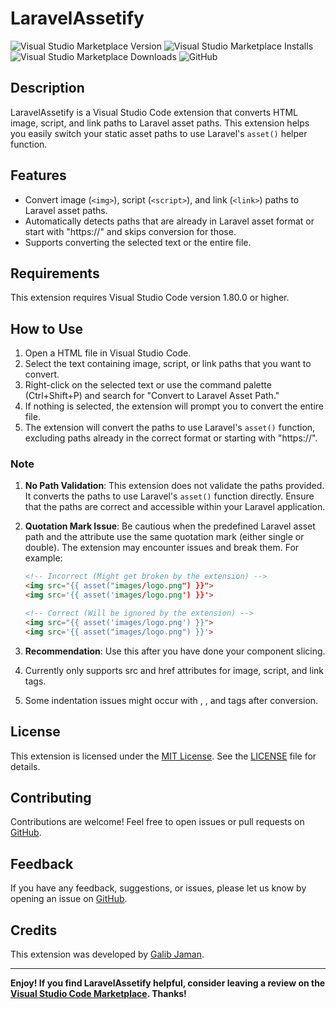 # LaravelAssetify

![Visual Studio Marketplace Version](https://img.shields.io/visual-studio-marketplace/v/galibjaman.laravelassetify)
![Visual Studio Marketplace Installs](https://img.shields.io/visual-studio-marketplace/i/galibjaman.laravelassetify)
![Visual Studio Marketplace Downloads](https://img.shields.io/visual-studio-marketplace/d/galibjaman.laravelassetify)
![GitHub](https://img.shields.io/github/license/MrShadow03/LaravelAssetify)

## Description

LaravelAssetify is a Visual Studio Code extension that converts HTML image, script, and link paths to Laravel asset paths. This extension helps you easily switch your static asset paths to use Laravel's `asset()` helper function.

## Features

- Convert image (`<img>`), script (`<script>`), and link (`<link>`) paths to Laravel asset paths.
- Automatically detects paths that are already in Laravel asset format or start with "https://" and skips conversion for those.
- Supports converting the selected text or the entire file.

## Requirements

This extension requires Visual Studio Code version 1.80.0 or higher.

## How to Use

1. Open a HTML file in Visual Studio Code.
2. Select the text containing image, script, or link paths that you want to convert.
3. Right-click on the selected text or use the command palette (Ctrl+Shift+P) and search for "Convert to Laravel Asset Path."
4. If nothing is selected, the extension will prompt you to convert the entire file.
5. The extension will convert the paths to use Laravel's `asset()` function, excluding paths already in the correct format or starting with "https://".

### Note

1. **No Path Validation**: This extension does not validate the paths provided. It converts the paths to use Laravel's `asset()` function directly. Ensure that the paths are correct and accessible within your Laravel application.

2. **Quotation Mark Issue**: Be cautious when the predefined Laravel asset path and the attribute use the same quotation mark (either single or double). The extension may encounter issues and break them. For example:

   ```html
   <!-- Incorrect (Might get broken by the extension) -->
   <img src="{{ asset("images/logo.png") }}">
   <img src='{{ asset('images/logo.png') }}'>

   <!-- Correct (Will be ignored by the extension) -->
   <img src="{{ asset('images/logo.png') }}">
   <img src='{{ asset("images/logo.png") }}'>
    ```
3. **Recommendation**: Use this after you have done your component slicing.
4. Currently only supports src and href attributes for image, script, and link tags.
5. Some indentation issues might occur with <html>, <head>, and <body> tags after conversion.

## License

This extension is licensed under the [MIT License](LICENSE). See the [LICENSE](LICENSE) file for details.

## Contributing

Contributions are welcome! Feel free to open issues or pull requests on [GitHub](https://github.com/MrShadow03/LaravelAssetify).

## Feedback

If you have any feedback, suggestions, or issues, please let us know by opening an issue on [GitHub](https://github.com/MrShadow03/LaravelAssetify).

## Credits

This extension was developed by [Galib Jaman](https://github.com/MrShadow03).

---

**Enjoy! If you find LaravelAssetify helpful, consider leaving a review on the [Visual Studio Code Marketplace](https://marketplace.visualstudio.com/publishers/your-publisher-name). Thanks!**


